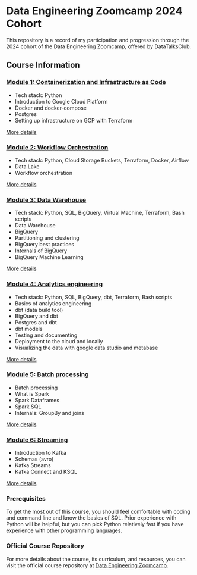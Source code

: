 # Data Engineering Zoomcamp 2024 Cohort

This repository is a record of my participation and progression through the 2024 cohort of the Data Engineering Zoomcamp, offered by DataTalksClub.



## Course Information

### [Module 1: Containerization and Infrastructure as Code](01-docker-terraform/)

* Tech stack: Python
* Introduction to Google Cloud Platform
* Docker and docker-compose
* Postgres
* Setting up infrastructure on GCP with Terraform

[More details](01-docker-terraform/)


### [Module 2: Workflow Orchestration](02-workflow-orchestration/)

* Tech stack: Python, Cloud Storage Buckets, Terraform, Docker, Airflow
* Data Lake
* Workflow orchestration

[More details](02-workflow-orchestration/)


### [Module 3: Data Warehouse](03-data-warehouse/)

* Tech stack: Python, SQL, BigQuery, Virtual Machine, Terraform, Bash scripts
* Data Warehouse
* BigQuery
* Partitioning and clustering
* BigQuery best practices
* Internals of BigQuery
* BigQuery Machine Learning

[More details](03-data-warehouse/)


### [Module 4: Analytics engineering](04-analytics-engineering/)

* Tech stack: Python, SQL, BigQuery, dbt, Terraform, Bash scripts
* Basics of analytics engineering
* dbt (data build tool)
* BigQuery and dbt
* Postgres and dbt
* dbt models
* Testing and documenting
* Deployment to the cloud and locally
* Visualizing the data with google data studio and metabase


[More details](04-analytics-engineering/)


### [Module 5: Batch processing](05-batch/)

* Batch processing
* What is Spark
* Spark Dataframes
* Spark SQL
* Internals: GroupBy and joins

[More details](05-batch/)


### [Module 6: Streaming](06-streaming/)

* Introduction to Kafka
* Schemas (avro)
* Kafka Streams
* Kafka Connect and KSQL

[More details](06-streaming/)


### Prerequisites

To get the most out of this course, you should feel comfortable with coding and command line
and know the basics of SQL. Prior experience with Python will be helpful, but you can pick
Python relatively fast if you have experience with other programming languages.


### Official Course Repository

For more details about the course, its curriculum, and resources, you can visit the official course repository at [Data Engineering Zoomcamp](https://github.com/DataTalksClub/data-engineering-zoomcamp/tree/main).

